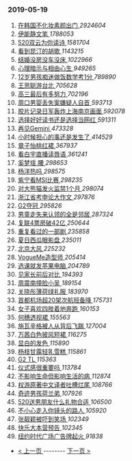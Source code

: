 ### 2019-05-19 
1. [ 在韩国不化妆素颜出门 ](https://s.weibo.com/weibo?q=%23%E5%9C%A8%E9%9F%A9%E5%9B%BD%E4%B8%8D%E5%8C%96%E5%A6%86%E7%B4%A0%E9%A2%9C%E5%87%BA%E9%97%A8%23&Refer=top) *2924604*
1. [ 伊能静文笔 ](https://s.weibo.com/weibo?q=%23%E4%BC%8A%E8%83%BD%E9%9D%99%E6%96%87%E7%AC%94%23&Refer=top) *1788053*
1. [ 520双云为你读诗 ](https://s.weibo.com/weibo?q=520%E5%8F%8C%E4%BA%91%E4%B8%BA%E4%BD%A0%E8%AF%BB%E8%AF%97&Refer=top) *1581704*
1. [ 看到昆汀的胡歌 ](https://s.weibo.com/weibo?q=%23%E7%9C%8B%E5%88%B0%E6%98%86%E6%B1%80%E7%9A%84%E8%83%A1%E6%AD%8C%23&Refer=top) *1143215*
1. [ 结婚没房没车没床 ](https://s.weibo.com/weibo?q=%E7%BB%93%E5%A9%9A%E6%B2%A1%E6%88%BF%E6%B2%A1%E8%BD%A6%E6%B2%A1%E5%BA%8A&Refer=top) *1022966*
1. [ 心理暗示与相由心生 ](https://s.weibo.com/weibo?q=%23%E5%BF%83%E7%90%86%E6%9A%97%E7%A4%BA%E4%B8%8E%E7%9B%B8%E7%94%B1%E5%BF%83%E7%94%9F%23&Refer=top) *949265*
1. [ 12岁男孩痴迷做饭数学考1分 ](https://s.weibo.com/weibo?q=%2312%E5%B2%81%E7%94%B7%E5%AD%A9%E7%97%B4%E8%BF%B7%E5%81%9A%E9%A5%AD%E6%95%B0%E5%AD%A6%E8%80%831%E5%88%86%23&Refer=top) *789890*
1. [ 王思聪游台北 ](https://s.weibo.com/weibo?q=%E7%8E%8B%E6%80%9D%E8%81%AA%E6%B8%B8%E5%8F%B0%E5%8C%97&Refer=top) *705628*
1. [ 高三最后有多努力 ](https://s.weibo.com/weibo?q=%23%E9%AB%98%E4%B8%89%E6%9C%80%E5%90%8E%E6%9C%89%E5%A4%9A%E5%8A%AA%E5%8A%9B%23&Refer=top) *702196*
1. [ 周口男婴丢失案嫌疑人自首 ](https://s.weibo.com/weibo?q=%23%E5%91%A8%E5%8F%A3%E7%94%B7%E5%A9%B4%E4%B8%A2%E5%A4%B1%E6%A1%88%E5%AB%8C%E7%96%91%E4%BA%BA%E8%87%AA%E9%A6%96%23&Refer=top) *593713*
1. [ 胶片记录日军轰炸上海南京画面 ](https://s.weibo.com/weibo?q=%23%E8%83%B6%E7%89%87%E8%AE%B0%E5%BD%95%E6%97%A5%E5%86%9B%E8%BD%B0%E7%82%B8%E4%B8%8A%E6%B5%B7%E5%8D%97%E4%BA%AC%E7%94%BB%E9%9D%A2%23&Refer=top) *592078*
1. [ 选择好好读书还是选择当网红 ](https://s.weibo.com/weibo?q=%23%E9%80%89%E6%8B%A9%E5%A5%BD%E5%A5%BD%E8%AF%BB%E4%B9%A6%E8%BF%98%E6%98%AF%E9%80%89%E6%8B%A9%E5%BD%93%E7%BD%91%E7%BA%A2%23&Refer=top) *591311*
1. [ 再见Gemini ](https://s.weibo.com/weibo?q=%23%E5%86%8D%E8%A7%81Gemini%23&Refer=top) *473328*
1. [ 小时候担心的事还是发生了 ](https://s.weibo.com/weibo?q=%23%E5%B0%8F%E6%97%B6%E5%80%99%E6%8B%85%E5%BF%83%E7%9A%84%E4%BA%8B%E8%BF%98%E6%98%AF%E5%8F%91%E7%94%9F%E4%BA%86%23&Refer=top) *414529*
1. [ 章子怡桃红裙 ](https://s.weibo.com/weibo?q=%23%E7%AB%A0%E5%AD%90%E6%80%A1%E6%A1%83%E7%BA%A2%E8%A3%99%23&Refer=top) *367937*
1. [ 看白宇直播读唇语 ](https://s.weibo.com/weibo?q=%23%E7%9C%8B%E7%99%BD%E5%AE%87%E7%9B%B4%E6%92%AD%E8%AF%BB%E5%94%87%E8%AF%AD%23&Refer=top) *361241*
1. [ 奚梦瑶 腰 ](https://s.weibo.com/weibo?q=%E5%A5%9A%E6%A2%A6%E7%91%B6%20%E8%85%B0&Refer=top) *298653*
1. [ 杨洋热吗 ](https://s.weibo.com/weibo?q=%23%E6%9D%A8%E6%B4%8B%E7%83%AD%E5%90%97%23&Refer=top) *298575*
1. [ 紫宁看MSI比赛 ](https://s.weibo.com/weibo?q=%23%E7%B4%AB%E5%AE%81%E7%9C%8BMSI%E6%AF%94%E8%B5%9B%23&Refer=top) *298235*
1. [ 对大熊猫发火监禁1个月 ](https://s.weibo.com/weibo?q=%23%E5%AF%B9%E5%A4%A7%E7%86%8A%E7%8C%AB%E5%8F%91%E7%81%AB%E7%9B%91%E7%A6%811%E4%B8%AA%E6%9C%88%23&Refer=top) *298074*
1. [ 浙江省考申论大作文 ](https://s.weibo.com/weibo?q=%23%E6%B5%99%E6%B1%9F%E7%9C%81%E8%80%83%E7%94%B3%E8%AE%BA%E5%A4%A7%E4%BD%9C%E6%96%87%23&Refer=top) *297876*
1. [ G2夺冠 ](https://s.weibo.com/weibo?q=%23G2%E5%A4%BA%E5%86%A0%23&Refer=top) *295826*
1. [ 男童走失来认领的全是邻居 ](https://s.weibo.com/weibo?q=%23%E7%94%B7%E7%AB%A5%E8%B5%B0%E5%A4%B1%E6%9D%A5%E8%AE%A4%E9%A2%86%E7%9A%84%E5%85%A8%E6%98%AF%E9%82%BB%E5%B1%85%23&Refer=top) *287324*
1. [ 复联4票房破42亿 ](https://s.weibo.com/weibo?q=%23%E5%A4%8D%E8%81%944%E7%A5%A8%E6%88%BF%E7%A0%B442%E4%BA%BF%23&Refer=top) *250644*
1. [ 重复看过的一部剧 ](https://s.weibo.com/weibo?q=%23%E9%87%8D%E5%A4%8D%E7%9C%8B%E8%BF%87%E7%9A%84%E4%B8%80%E9%83%A8%E5%89%A7%23&Refer=top) *235858*
1. [ 夏日西瓜眼影盘 ](https://s.weibo.com/weibo?q=%E5%A4%8F%E6%97%A5%E8%A5%BF%E7%93%9C%E7%9C%BC%E5%BD%B1%E7%9B%98&Refer=top) *235011*
1. [ 北京大风 ](https://s.weibo.com/weibo?q=%23%E5%8C%97%E4%BA%AC%E5%A4%A7%E9%A3%8E%23&Refer=top) *225232*
1. [ VogueMe造型师 ](https://s.weibo.com/weibo?q=VogueMe%E9%80%A0%E5%9E%8B%E5%B8%88&Refer=top) *205414*
1. [ 选课就发苹果电脑 ](https://s.weibo.com/weibo?q=%23%E9%80%89%E8%AF%BE%E5%B0%B1%E5%8F%91%E8%8B%B9%E6%9E%9C%E7%94%B5%E8%84%91%23&Refer=top) *204789*
1. [ 见家长前后对比 ](https://s.weibo.com/weibo?q=%E8%A7%81%E5%AE%B6%E9%95%BF%E5%89%8D%E5%90%8E%E5%AF%B9%E6%AF%94&Refer=top) *194393*
1. [ 周震南撞脸小吴 ](https://s.weibo.com/weibo?q=%23%E5%91%A8%E9%9C%87%E5%8D%97%E6%92%9E%E8%84%B8%E5%B0%8F%E5%90%B4%23&Refer=top) *189154*
1. [ 关晓彤薄荷绿礼服 ](https://s.weibo.com/weibo?q=%23%E5%85%B3%E6%99%93%E5%BD%A4%E8%96%84%E8%8D%B7%E7%BB%BF%E7%A4%BC%E6%9C%8D%23&Refer=top) *183970*
1. [ 首都机场超20架次航班备降 ](https://s.weibo.com/weibo?q=%E9%A6%96%E9%83%BD%E6%9C%BA%E5%9C%BA%E8%B6%8520%E6%9E%B6%E6%AC%A1%E8%88%AA%E7%8F%AD%E5%A4%87%E9%99%8D&Refer=top) *175731*
1. [ 女子喜欢四肢着地奔跑 ](https://s.weibo.com/weibo?q=%23%E5%A5%B3%E5%AD%90%E5%96%9C%E6%AC%A2%E5%9B%9B%E8%82%A2%E7%9D%80%E5%9C%B0%E5%A5%94%E8%B7%91%23&Refer=top) *160153*
1. [ 何穗透视裙 ](https://s.weibo.com/weibo?q=%23%E4%BD%95%E7%A9%97%E9%80%8F%E8%A7%86%E8%A3%99%23&Refer=top) *155563*
1. [ 施瓦辛格被人从背后飞踹 ](https://s.weibo.com/weibo?q=%23%E6%96%BD%E7%93%A6%E8%BE%9B%E6%A0%BC%E8%A2%AB%E4%BA%BA%E4%BB%8E%E8%83%8C%E5%90%8E%E9%A3%9E%E8%B8%B9%23&Refer=top) *127004*
1. [ 万茜白色披风短裙 ](https://s.weibo.com/weibo?q=%23%E4%B8%87%E8%8C%9C%E7%99%BD%E8%89%B2%E6%8A%AB%E9%A3%8E%E7%9F%AD%E8%A3%99%23&Refer=top) *116275*
1. [ 显白的发色 ](https://s.weibo.com/weibo?q=%23%E6%98%BE%E7%99%BD%E7%9A%84%E5%8F%91%E8%89%B2%23&Refer=top) *115890*
1. [ 杨枝甘露轻乳雪糕 ](https://s.weibo.com/weibo?q=%23%E6%9D%A8%E6%9E%9D%E7%94%98%E9%9C%B2%E8%BD%BB%E4%B9%B3%E9%9B%AA%E7%B3%95%23&Refer=top) *115861*
1. [ G2 TL ](https://s.weibo.com/weibo?q=G2%20TL&Refer=top) *115363*
1. [ 仪式感很重要吗 ](https://s.weibo.com/weibo?q=%23%E4%BB%AA%E5%BC%8F%E6%84%9F%E5%BE%88%E9%87%8D%E8%A6%81%E5%90%97%23&Refer=top) *113784*
1. [ 不影响生命但影响生活的病 ](https://s.weibo.com/weibo?q=%23%E4%B8%8D%E5%BD%B1%E5%93%8D%E7%94%9F%E5%91%BD%E4%BD%86%E5%BD%B1%E5%93%8D%E7%94%9F%E6%B4%BB%E7%9A%84%E7%97%85%23&Refer=top) *112874*
1. [ 权游原著中文译者吐槽烂尾 ](https://s.weibo.com/weibo?q=%E6%9D%83%E6%B8%B8%E5%8E%9F%E8%91%97%E4%B8%AD%E6%96%87%E8%AF%91%E8%80%85%E5%90%90%E6%A7%BD%E7%83%82%E5%B0%BE&Refer=top) *108766*
1. [ 奇迹男孩荷兰弟 ](https://s.weibo.com/weibo?q=%23%E5%A5%87%E8%BF%B9%E7%94%B7%E5%AD%A9%E8%8D%B7%E5%85%B0%E5%BC%9F%23&Refer=top) *107926*
1. [ 520送男朋友什么礼物合适 ](https://s.weibo.com/weibo?q=%23520%E9%80%81%E7%94%B7%E6%9C%8B%E5%8F%8B%E4%BB%80%E4%B9%88%E7%A4%BC%E7%89%A9%E5%90%88%E9%80%82%23&Refer=top) *106500*
1. [ 不小心走入你镜头的路人 ](https://s.weibo.com/weibo?q=%23%E4%B8%8D%E5%B0%8F%E5%BF%83%E8%B5%B0%E5%85%A5%E4%BD%A0%E9%95%9C%E5%A4%B4%E7%9A%84%E8%B7%AF%E4%BA%BA%23&Refer=top) *105920*
1. [ 张靓颖被吓到笑场 ](https://s.weibo.com/weibo?q=%23%E5%BC%A0%E9%9D%93%E9%A2%96%E8%A2%AB%E5%90%93%E5%88%B0%E7%AC%91%E5%9C%BA%23&Refer=top) *102349*
1. [ 快乐大本营预告 ](https://s.weibo.com/weibo?q=%23%E5%BF%AB%E4%B9%90%E5%A4%A7%E6%9C%AC%E8%90%A5%E9%A2%84%E5%91%8A%23&Refer=top) *102345*
1. [ 纽约时代广场广告牌起火 ](https://s.weibo.com/weibo?q=%23%E7%BA%BD%E7%BA%A6%E6%97%B6%E4%BB%A3%E5%B9%BF%E5%9C%BA%E5%B9%BF%E5%91%8A%E7%89%8C%E8%B5%B7%E7%81%AB%23&Refer=top) *91838* 

- [ < 上一页 ](https://github.com/able8/weibo-hot-record/blob/master/2019-05-18.md) -------- [ 下一页 > ](https://github.com/able8/weibo-hot-record/blob/master/2019-05-20.md)